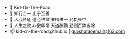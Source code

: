 - 👋 Kid-On-The-Road
- 👀 知行合一 止于至善
- 🌱 人心惟危 道心惟微 惟精惟一 允执厥中
- 💞️ 人生之败 非傲即惰 天道酬勤 勤则百弊皆除
- 📫 kid-on-the-road.github.io  |  guoshutaoemail@163.com

<!---
Kid-On-The-Road/Kid-On-The-Road is a ✨ special ✨ repository because its `README.md` (this file) appears on your GitHub profile.
You can click the Preview link to take a look at your changes.
--->
